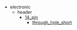 * electronic
  * header
    * [14_pin](electronic/header/14_pin)
      * [through_hole_short](electronic/header/14_pin/through_hole_short)
